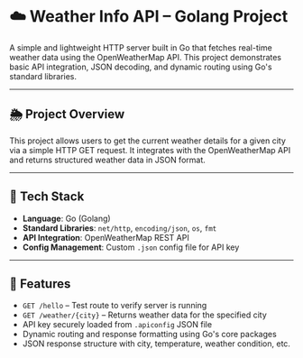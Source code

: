 # ☁️ Weather Info API – Golang Project

A simple and lightweight HTTP server built in Go that fetches real-time weather data using the OpenWeatherMap API. This project demonstrates basic API integration, JSON decoding, and dynamic routing using Go's standard libraries.

---

## 🌦️ Project Overview

This project allows users to get the current weather details for a given city via a simple HTTP GET request. It integrates with the OpenWeatherMap API and returns structured weather data in JSON format.

---

## 🔧 Tech Stack

- **Language**: Go (Golang)
- **Standard Libraries**: `net/http`, `encoding/json`, `os`, `fmt`
- **API Integration**: OpenWeatherMap REST API
- **Config Management**: Custom `.json` config file for API key

---

## 🔁 Features

- `GET /hello` – Test route to verify server is running
- `GET /weather/{city}` – Returns weather data for the specified city
- API key securely loaded from `.apiconfig` JSON file
- Dynamic routing and response formatting using Go's core packages
- JSON response structure with city, temperature, weather condition, etc.

